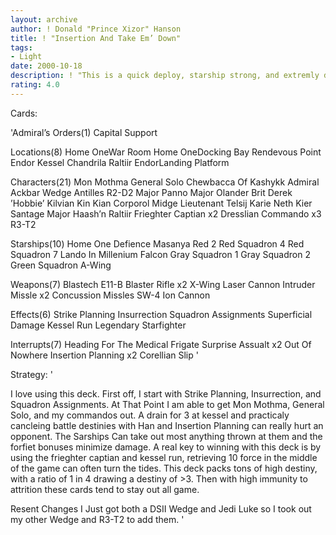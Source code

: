 ```yaml
---
layout: archive
author: ! Donald "Prince Xizor" Hanson
title: ! "Insertion And Take Em’ Down"
tags:
- Light
date: 2000-10-18
description: ! "This is a quick deploy, starship strong, and extremly defensive deck.The main Idea is to take control of the systems and sweep through with aground assualt."
rating: 4.0
---
```

Cards: 

'Admiral’s Orders(1)
Capital Support

Locations(8)
Home OneWar Room
Home OneDocking Bay
Rendevous Point
Endor
Kessel
Chandrila
Raltiir
EndorLanding Platform

Characters(21)
Mon Mothma
General Solo
Chewbacca Of Kashykk
Admiral Ackbar
Wedge Antilles
R2-D2
Major Panno
Major Olander Brit
Derek ’Hobbie’ Kilvian
Kin Kian
Corporol Midge
Lieutenant Telsij
Karie Neth
Kier Santage
Major Haash’n
Raltiir Frieghter Captian x2
Dresslian Commando x3
R3-T2

Starships(10)
Home One
Defience
Masanya
Red 2
Red Squadron 4
Red Squadron 7
Lando In Millenium Falcon
Gray Squadron 1
Gray Squadron 2
Green Squadron A-Wing

Weapons(7)
Blastech E11-B Blaster Rifle x2
X-Wing Laser Cannon
Intruder Missle x2
Concussion Missles
SW-4 Ion Cannon

Effects(6)
Strike Planning
Insurrection
Squadron Assignments
Superficial Damage
Kessel Run
Legendary Starfighter

Interrupts(7)
Heading For The Medical Frigate
Surprise Assualt x2
Out Of Nowhere
Insertion Planning x2
Corellian Slip '

Strategy: '

I love using this deck.
First off, I start with Strike Planning, Insurrection, and Squadron
Assignments.  At That Point I am able to get Mon Mothma, General Solo, and
my commandos out.
A drain for 3 at kessel and practicaly cancleing battle
destinies with Han and Insertion Planning can really hurt an opponent.
The Sarships Can take out most anything thrown at them and the forfiet
bonuses minimize damage. A real key to winning with this deck is by
using the frieghter captian and kessel run, retrieving 10 force in the
middle of the game can often turn the tides. This deck packs tons of high
destiny, with a ratio of 1 in 4 drawing a destiny of >3. Then with high
immunity to attrition these cards tend to stay out all game.


Resent Changes
I Just got both a DSII Wedge and Jedi Luke so I took out my other Wedge and R3-T2 to add them. '